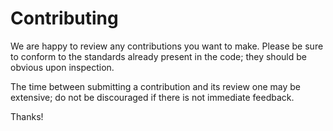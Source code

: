 # Contributing

We are happy to review any contributions you want to make. Please be sure to
conform to the standards already present in the code; they should be obvious
upon inspection.

The time between submitting a contribution and its review one may be extensive;
do not be discouraged if there is not immediate feedback.

Thanks!

